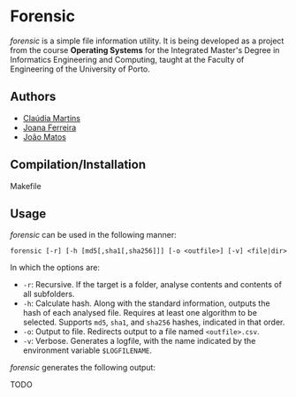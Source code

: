 # Forensic

_forensic_ is a simple file information utility. It is being developed as a project from the course **Operating Systems** for the Integrated Master's Degree in Informatics Engineering and Computing, taught at the Faculty of Engineering of the University of Porto.

## Authors

* [Claúdia Martins](https://github.com/claudiaicmartins "claudiaicmartins")
* [Joana Ferreira](https://github.com/joanaferreira0011 "joanaferreira0011")
* [João Matos](https://github.com/joaonmatos "joaonmatos")

## Compilation/Installation

Makefile

## Usage

_forensic_ can be used in the following manner:

```
forensic [-r] [-h [md5[,sha1[,sha256]]] [-o <outfile>] [-v] <file|dir>
```

In which the options are:

 * `-r`: Recursive. If the target is a folder, analyse contents and contents of all subfolders.
 * `-h`: Calculate hash. Along with the standard information, outputs the hash of each analysed file. Requires at least one algorithm to be selected. Supports `md5`, `sha1`, and `sha256` hashes, indicated in that order.
 * `-o`: Output to file. Redirects output to a file named `<outfile>.csv`.
 * `-v`: Verbose. Generates a logfile, with the name indicated by the environment variable `$LOGFILENAME`.
 
_forensic_ generates the following output:

TODO
